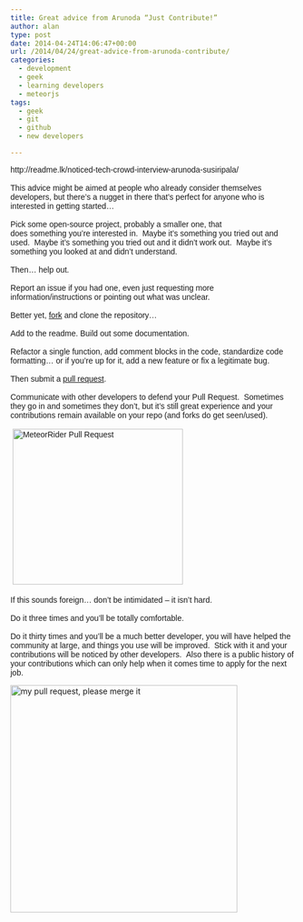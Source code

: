 ```yaml
---
title: Great advice from Arunoda “Just Contribute!”
author: alan
type: post
date: 2014-04-24T14:06:47+00:00
url: /2014/04/24/great-advice-from-arunoda-contribute/
categories:
  - development
  - geek
  - learning developers
  - meteorjs
tags:
  - geek
  - git
  - github
  - new developers

---
```

<div>
  <span style="font-family: verdana, sans-serif;">http://readme.lk/noticed-tech-crowd-interview-arunoda-susiripala/</span>
</div>

<div>
  <span style="font-family: verdana, sans-serif;"> </span>
</div>

<div>
  <span style="font-family: verdana, sans-serif;">This advice might be aimed at people who already consider themselves developers, but there&#8217;s a nugget in there that&#8217;s perfect for anyone who is interested in getting started&#8230;</span>
</div>

<div>
  <span style="font-family: verdana, sans-serif;"> </span>
</div>

<div>
  <span style="font-family: verdana, sans-serif;">Pick some open-source project, probably a smaller one, that does something you&#8217;re interested in.  Maybe it&#8217;s something you tried out and used.  Maybe it&#8217;s something you tried out and it didn&#8217;t work out.  Maybe it&#8217;s something you looked at and didn&#8217;t understand.</span>
</div>

<div>
  <span style="font-family: verdana, sans-serif;"> </span>
</div>

<div>
  <span style="font-family: verdana, sans-serif;">Then&#8230; help out.  </span>
</div>

<div>
  <span style="font-family: verdana, sans-serif;"> </span>
</div>

<div>
  <span style="font-family: verdana, sans-serif;">Report an issue if you had one, even just requesting more information/instructions or pointing out what was unclear.<br /> </span>
</div>

<div>
  <span style="font-family: verdana, sans-serif;"> </span>
</div>

<div>
  <span style="font-family: verdana, sans-serif;">Better yet, <a href="https://help.github.com/articles/fork-a-repo">fork</a> and clone the repository&#8230;</span>
</div>

<div>
  <span style="font-family: verdana, sans-serif;"> </span>
</div>

<div>
  <span style="font-family: verdana, sans-serif;">Add to the readme. Build out some documentation.</span>
</div>

<div>
  <span style="font-family: verdana, sans-serif;"> </span>
</div>

<div>
  <span style="font-family: verdana, sans-serif;">Refactor a single function, add comment blocks in the code, standardize code formatting&#8230; or if you&#8217;re up for it, add a new feature or fix a legitimate bug.</span>
</div>

<div>
  <span style="font-family: verdana, sans-serif;"> </span>
</div>

<div>
  <span style="font-family: verdana, sans-serif;">Then submit a <a href="https://help.github.com/articles/using-pull-requests">pull request</a>.  </span>
</div>

<div>
  <span style="font-family: verdana, sans-serif;"> </span>
</div>

<div>
  <span style="font-family: verdana, sans-serif;">Communicate with other developers to defend your Pull Request.  Sometimes they go in and sometimes they don&#8217;t, but it&#8217;s still great experience and your contributions remain available on your repo (and forks do get seen/used).</span>
</div>

<div>
  <span style="font-family: verdana, sans-serif;"> </span>
</div>

<div>
  <span style="font-family: verdana, sans-serif;"> <a href="https://github.com/zeroasterisk/MeteorRider/pull/4"><img class="alignnone size-medium wp-image-441" alt="MeteorRider Pull Request" src="https://zeroasterisk.com/wp-content/uploads/2014/04/2014-04-24_1004-300x274.png" width="300" height="274" /></a></span>
</div>

<div>
  <span style="font-family: verdana, sans-serif;"> </span>
</div>

<div>
  <span style="font-family: verdana, sans-serif;">If this sounds foreign&#8230; don&#8217;t be intimidated &#8211; it isn&#8217;t hard.  </span>
</div>

<div>
  <span style="font-family: verdana, sans-serif;"> </span>
</div>

<div>
  <span style="font-family: verdana, sans-serif;">Do it three times and you&#8217;ll be totally comfortable.  </span>
</div>

<div>
  <span style="font-family: verdana, sans-serif;"> </span>
</div>

<div>
  <span style="font-family: verdana, sans-serif;">Do it thirty times and you&#8217;ll be a much better developer, you will have helped the community at large, and things you use will be improved.  Stick with it and your contributions will be noticed by other developers.  Also there is a public history of your contributions which can only help when it comes time to apply for the next job.</span>
</div>

<div>
</div>

<div>
  <p>
    <img class=" alignnone" alt="my pull request, please merge it" src="http://amscotti.github.io/advanced-github-workshop/images/19228517.jpg" width="400" height="400" />
  </p>
</div>

